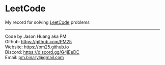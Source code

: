 # LeetCode
My record for solving [LeetCode](https://leetcode.com/problems) problems
- - -
Code by Jason Huang aka PM  
Github: https://github.com/PM25  
Website: https://pm25.github.io  
Discord: https://discord.gg/G4jEeDC  
Email: pm.binary@gmail.com  
